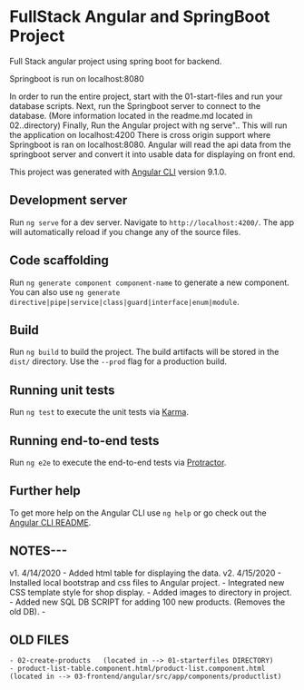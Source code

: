 # FullStack Angular and SpringBoot Project

Full Stack angular project using spring boot for backend.

Springboot is run on localhost:8080

In order to run the entire project, start with the 01-start-files and run your database scripts.
Next, run the Springboot server to connect to the database. (More information located in the readme.md located in 02..directory)
Finally, Run the Angular project with ng serve".. This will run the application on localhost:4200
There is cross origin support where Springboot is ran on localhost:8080. Angular will read the api data from the springboot server
and convert it into usable data for displaying on front end.


This project was generated with [Angular CLI](https://github.com/angular/angular-cli) version 9.1.0.

## Development server

Run `ng serve` for a dev server. Navigate to `http://localhost:4200/`. The app will automatically reload if you change any of the source files.

## Code scaffolding

Run `ng generate component component-name` to generate a new component. You can also use `ng generate directive|pipe|service|class|guard|interface|enum|module`.

## Build

Run `ng build` to build the project. The build artifacts will be stored in the `dist/` directory. Use the `--prod` flag for a production build.

## Running unit tests

Run `ng test` to execute the unit tests via [Karma](https://karma-runner.github.io).

## Running end-to-end tests

Run `ng e2e` to execute the end-to-end tests via [Protractor](http://www.protractortest.org/).

## Further help

To get more help on the Angular CLI use `ng help` or go check out the [Angular CLI README](https://github.com/angular/angular-cli/blob/master/README.md).



## NOTES---
v1. 4/14/2020
	- Added html table for displaying the data.
v2. 4/15/2020
	- Installed local bootstrap and css files to Angular project.
	- Integrated new CSS template style for shop display.
	- Added images to directory in project.
	- Added new SQL DB SCRIPT for adding 100 new products. (Removes the old DB).
	-

## OLD FILES
	- 02-create-products   (located in --> 01-starterfiles DIRECTORY)
	- product-list-table.component.html/product-list.component.html (located in --> 03-frontend/angular/src/app/components/productlist)
	
